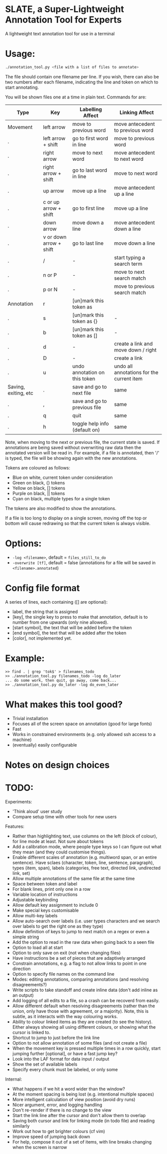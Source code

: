 # SLATE, a Super-Lightweight Annotation Tool for Experts

A lightweight text annotation tool for use in a terminal

# Usage:

```sh
./annotation_tool.py <file with a list of files to annotate>
```

The file should contain one filename per line.
If you wish, there can also be two numbers after each filename, indicating the line and token on which to start annotating.

You will be shown files one at a time in plain text. Commands for are:

Type                 | Key                     | Labelling Affect                 | Linking Affect
-------------------- | ----------------------- | -------------------------------- | ---------------------
Movement             | left arrow              | move to previous word            | move antecedent to previous word
.                    | left arrow + shift      | go to first word in line         | move to previous word
.                    | right arrow             | move to next word                | move antecedent to next word
.                    | right arrow + shift     | go to last word in line          | move to next word
.                    | up arrow                | move up a line                   | move antecedent up a line
.                    | c or up arrow + shift   | go to first line                 | move up a line
.                    | down arrow              | move down a line                 | move antecedent down a line
.                    | v or down arrow + shift | go to last line                  | move down a line
.                    | /                       | -                                | start typing a search term
.                    | n or P                  | -                                | move to next search match
.                    | p or N                  | -                                | move to previous search match
Annotation           | r                       | [un]mark this token as ||        | -
.                    | s                       | [un]mark this token as {}        | -
.                    | b                       | [un]mark this token as []        | -
.                    | d                       | -                                | create a link and move down / right
.                    | D                       | -                                | create a link
.                    | u                       | undo annotation on this token    | undo all annotations for the current item
Saving, exiting, etc | .                       | save and go to next file         | same
.                    | ,                       | save and go to previous file     | same
.                    | q                       | quit                             | same
.                    | h                       | toggle help info (default on)    | same

Note, when moving to the next or previous file, the current state is saved.
If annotations are being saved without overwriting raw data then the annotated version will be read in.
For example, if a file is annotated, then '/\' is typed, the file will be showing again with the new annotations.


Tokens are coloured as follows:

 - Blue on white, current token under consideration
 - Green on black, {} tokens
 - Yellow on black, [] tokens
 - Purple on black, || tokens
 - Cyan on black, multiple types for a single token

The tokens are also modified to show the annotations.

If a file is too long to display on a single screen, moving off the top or
bottom will cause redrawing so that the current token is always visible.

# Options:

 - `-log <filename>`, default = `files_still_to_do`
 - `-overwrite [tf]`, default = false (annotations for a file will be saved in `<filename>.annotated`)

# Config file format

A series of lines, each containing ([] are optional):

 - label, the string that is assigned
 - [key], the single key to press to make that annotation, default is to
 	 number from one upwards (only nine allowed).
 - [start symbol], the text that will be added before the token
 - [end symbol], the text that will be added after the token
 - [color], not implemented yet.

# Example:

```
>> find . | grep 'tok$' > filenames_todo
>> ./annotation_tool.py filenames_todo -log do_later
... do some work, then quit, go away, come back...
>> ./annotation_tool.py do_later -log do_even_later
```

# What makes this tool good?

- Trivial installation
- Focuses all of the screen space on annotation (good for large fonts)
- Fast
- Works in constrained environments (e.g. only allowed ssh access to a machine)
- (eventually) easily configurable

# Notes on design choices


# TODO:

Experiments:
- 'Think aloud' user study
- Compare setup time with other tools for new users

Features:
- Rather than highlighting text, use columns on the left (block of colour), for line mode at least. Not sure about tokens
- Add a calibration mode, where people type keys so I can figure out what they mean (and they could customise things).
- Enable different scales of annotation (e.g. multiword span, or an entire sentence). Have sclaes (character, token, line, sentence, paragraph), types (item, span), labels (categories, free text, directed link, undirected link, set)
- Allow multiple annotations of the same file at the same time
- Space between token and label
- For blank lines, print only one in a row
- Variable location of instructions
- Adjustable keybinding
- Allow default key assignment to include 0
- Make special keys customisable
- Allow multi-key labels
- Allow auto-search over labels (i.e. user types characters and we search over labels to get the right one as they type)
- Allow definition of keys to jump to next match on a regex or even a simple string
- Add the option to read in the raw data when going back to a seen file
- Option to load all at start
- Option to only save on exit (not when changing files)
- Have instructions be a set of pieces that are adaptively arranged
- Constrain annotations, e.g. a flag to not allow links to point in one direction
- Option to specify file names on the command line
- Modes: editing annotations, comparing annotations (and resolving disagreements?)
- Write scripts to take standoff and create inline data (don't add inline as an output)
- Add logging of all edits to a file, so a crash can be recoverd from easily.
- Allow different default when resolving disagreements (rather than the union, only have those with agreement, or a majority). Note, this is subtle, as it interacts with the way colouring works.
- Ability to colour linked items as they are created (to see the history). Either always showing all using different colours, or showing what the cursor is linked to.
- Shortcut to jump to just before the link line
- Option to not allow annotation of some files (and not create a file)
- When the movement key is pressed multiple times in a row quickly, start jumping further [optional], or have a fast jump key?
- Look into the LAF format for data input / output
- Show the set of available labels
- Specify every chunk must be labeled, or only some

Internal:
- What happens if we hit a word wider than the window?
- At the moment spacing is being lost (e.g. intentional multiple spaces)
- More intelligent calculation of view position (avoid dry runs)
- Nicer argument, error, and logging handling
- Don't re-render if there is no change to the view
- Start the link line after the cursor and don't allow them to overlap
- Saving both cursor and link for linking mode (in todo file) and reading similarly
- Work out how to get brighter colours (cf vim)
- Improve speed of jumping back down
- For help, compose it out of a set of items, with line breaks changing when the screen is narrow
